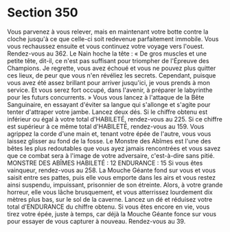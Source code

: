 # Section 350

Vous parvenez à vous relever, mais en maintenant votre botte contre la cloche jusqu'à ce
que celle-ci soit redevenue parfaitement immobile. Vous vous rechaussez ensuite et vous
continuez votre voyage vers l'ouest. Rendez-vous au 362.
Le Nain hoche la tête : « De gros muscles et une petite tête, dit-il, ce n'est pas suffisant
pour triompher de l'Épreuve des Champions. Je regrette, vous avez échoué et vous ne
pouvez plus quitter ces lieux, de peur que vous n'en révéliez les secrets. Cependant,
puisque vous avez été assez brillant pour arriver jusqu'ici, je vous prends à mon service.
Et vous serez fort occupé, dans l'avenir, à préparer le labyrinthe pour les futurs
concurrents. »
Vous vous lancez à l'attaque de la Bête Sanguinaire, en essayant d'éviter sa langue qui
s'allonge et s'agite pour tenter d'attraper votre jambe. Lancez deux dés. Si le chiffre
obtenu est inférieur ou égal à votre total d'HABILETÉ, rendez-vous au 225. Si ce chiffre est
supérieur à ce même total d'HABILETÉ, rendez-vous au 159.
Vous agrippez la corde d'une main et, tenant votre épée de l'autre, vous vous laissez
glisser au fond de la fosse. Le Monstre des Abîmes est l'une des bêtes les plus redoutables
que vous ayez jamais rencontrées et vous savez que ce combat sera à l'image de votre
adversaire, c'est-à-dire sans pitié.
MONSTRE DES ABÎMES
HABILETÉ : 12 ENDURANCE : 15
Si vous êtes vainqueur, rendez-vous au 258.
La Mouche Géante fond sur vous et vous saisit entre ses pattes, puis elle vous emporte
dans les airs et vous restez ainsi suspendu, impuissant, prisonnier de son étreinte. Alors, à
votre grande horreur, elle vous lâche brusquement, et vous atterrissez lourdement dix
mètres plus bas, sur le sol de la caverne. Lancez un dé et réduisez votre total d'ENDURANCE
du chiffre obtenu. Si vous êtes encore en vie, vous tirez votre épée, juste à temps, car déjà
la Mouche Géante fonce sur vous pour essayer de vous capturer à nouveau. Rendez-vous
au 39.